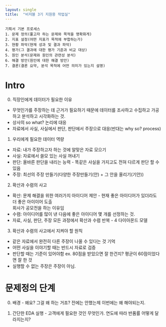 ```yaml
---
layout: single
title:  "비저블 3기 지원용 작업실"
---
```


    기획서 기본 프로세스
    1. 문제 정의(풀고자 하는 문제와 목적을 명확화게)
    2. 지표 설정(어떤 지표가 목적에 부합하는가)
    3. 현황 파악(현재 성과 및 결과 파악)
    4. 평가(그 결과에 대한 평가 기준과 비교 대상)
    5. 원인 분석(문제와 원인의 관련성 분석)
    6. 해결 방안(원인에 대한 해결 방안)
    7. 결론(결론 요약, 분석 목적에 어떤 의미가 있는지 설명)

# Intro

0. 직장인에게 데이터가 필요한 이유
+ 무엇인가를 주장하는 데 근거가 필요하기 때문에 데이터를 조사하고 수집하고 가공하고 분석하고 시각화하는 것.
+ 상사의 so what? 논리에 대응
+ 자료에서 사실, 사실에서 판단, 판단에서 주장으로 대응(반대는 why so? process)

1. 우리에게 필요한 데이터 역량
+ 자료: 내가 주장하고자 하는 것에 알맞은 자료 모으기
+ 사실: 자료에서 쓸모 있는 사실 꺼내기
+ 판단: 올바른 판단을 내리는 능력 - 똑같은 사실을 가지고도 전혀 다르게 판단 할 수 있음
+ 주장: 최선의 주장 만들기(다양한 주장만들기(안) + 그 안을 올리기(기안))

2. 확산과 수렴의 사고
+ 확산: 문제 해결을 위한 여러가지 아이디어 제안 - 현재 좋은 아이디어가 있더라도 더 좋은 아이이어 도출<br/> 회사가 공모전을 하는 이유임
+ 수렴: 아이디어를 많이 낸 다음에 좋은 아이디어 몇 개를 선정하는 것.
+ 자료, 사실, 판단, 주장 모든 과정에서 확산과 수렴 반복 - 4 다이아몬드 모델

3. 확산과 수렴의 사고에서 지켜야 할 원칙
+ 같은 자료에서 완전히 다른 주장이 나올 수 있다는 것 기억
+ 어떤 사실을 이야기할 때는 반드시 자료로 검증
+ 판단할 때는 기준이 있어야함 ex. 80점을 받았으면 잘 한건지? 평균이 60점이었다면 잘 한 것
+ 실행할 수 없는 주장은 주장이 아님.



# 문제정의 단계

0. 배경 - 왜요? 그걸 왜 하는 거죠?
전에는 안했는제 이번에는 왜 해야되는지.

1. 간단한 EDA 실행 - 고객에게 필요한 것인 무엇인가.
연도에 따라 반품률 어떻게 달라지는지?
